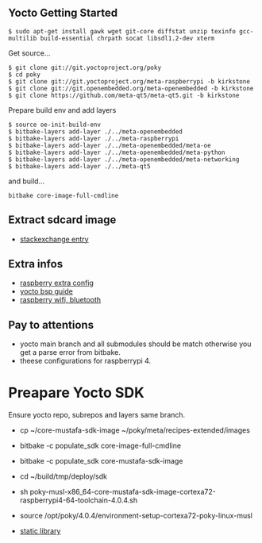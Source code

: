 ## Yocto Getting Started

```
$ sudo apt-get install gawk wget git-core diffstat unzip texinfo gcc-multilib build-essential chrpath socat libsdl1.2-dev xterm
```
Get source...
```
$ git clone git://git.yoctoproject.org/poky
$ cd poky
$ git clone git://git.yoctoproject.org/meta-raspberrypi -b kirkstone
$ git clone git://git.openembedded.org/meta-openembedded -b kirkstone
$ git clone https://github.com/meta-qt5/meta-qt5.git -b kirkstone
```
Prepare build env and add layers
```
$ source oe-init-build-env
$ bitbake-layers add-layer ./../meta-openembedded
$ bitbake-layers add-layer ./../meta-raspberrypi
$ bitbake-layers add-layer ./../meta-openembedded/meta-oe
$ bitbake-layers add-layer ./../meta-openembedded/meta-python
$ bitbake-layers add-layer ./../meta-openembedded/meta-networking
$ bitbake-layers add-layer ./../meta-qt5
```
and build...
```
bitbake core-image-full-cmdline
```

## Extract sdcard image

- [stackexchange entry](https://raspberrypi.stackexchange.com/questions/57155/how-do-i-use-yocto-to-build-an-sdcard-image-for-my-raspberry-pi-3-model-b)

## Extra infos

- [raspberry extra config](https://meta-raspberrypi.readthedocs.io/en/latest/extra-build-config.html)
- [yocto bsp guide](https://docs.yoctoproject.org/2.5/bsp-guide/bsp-guide.html)
- [raspberry wifi, bluetooth](https://raspberrypi.stackexchange.com/questions/49970/setting-up-in-built-bluetooth-from-raspberrypi3-using-image-created-with-yocto-j)

## Pay to attentions

- yocto main branch and all submodules should be match otherwise you get a parse error from bitbake.
- theese configurations for raspberrypi 4.

# Preapare Yocto SDK

Ensure yocto repo, subrepos and layers same branch.

- cp ~/core-mustafa-sdk-image ~/poky/meta/recipes-extended/images
- bitbake -c populate_sdk core-image-full-cmdline
- bitbake -c populate_sdk core-mustafa-sdk-image
- cd ~/build/tmp/deploy/sdk
- sh poky-musl-x86_64-core-mustafa-sdk-image-cortexa72-raspberrypi4-64-toolchain-4.0.4.sh
- source /opt/poky/4.0.4/environment-setup-cortexa72-poky-linux-musl

- [static library](https://stackoverflow.com/questions/33822927/using-an-alternative-libc-in-a-cmake-project)